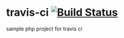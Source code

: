 # travis-ci [![Build Status](https://travis-ci.org/LynnViki/travis-ci.svg?branch=master)](https://travis-ci.org/LynnViki/travis-ci)
sample php project for travis ci 

